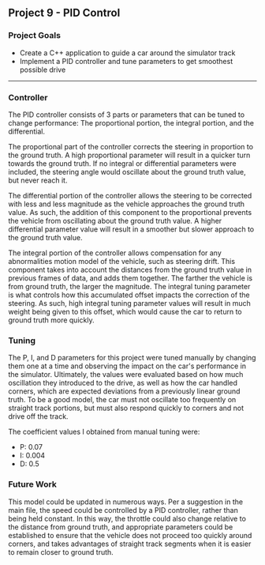 ## Project 9 - PID Control
### Project Goals
- Create a C++ application to guide a car around the simulator track
- Implement a PID controller and tune parameters to get smoothest possible drive

---

### Controller

The PID controller consists of 3 parts or parameters that can be tuned to change performance: The proportional portion, the integral portion, and the differential.

The proportional part of the controller corrects the steering in proportion to the ground truth. A high proportional parameter will result in a quicker turn towards the ground truth. If no integral or differential parameters were included, the steering angle would oscillate about the ground truth value, but never reach it.

The differential portion of the controller allows the steering to be corrected with less and less magnitude as the vehicle approaches the ground truth value. As such, the addition of this component to the proportional prevents the vehicle from oscillating about the ground truth value. A higher differential parameter value will result in a smoother but slower approach to the ground truth value.

The integral portion of the controller allows compensation for any abnormalities motion model of the vehicle, such as steering drift. This component takes into account the distances from the ground truth value in previous frames of data, and adds them together. The farther the vehicle is from ground truth, the larger the magnitude. The integral tuning parameter is what controls how this accumulated offset impacts the correction of the steering. As such, high integral tuning parameter values will result in much weight being given to this offset, which would cause the car to return to ground truth more quickly.

### Tuning

The P, I, and D parameters for this project were tuned manually by changing them one at a time and observing the impact on the car's performance in the simulator. Ultimately, the values were evaluated based on how much oscillation they introduced to the drive, as well as how the car handled corners, which are expected deviations from a previously linear ground truth. To be a good model, the car must not oscillate too frequently on straight track portions, but must also respond quickly to corners and not drive off the track.

The coefficient values I obtained from manual tuning were:
- P: 0.07
- I: 0.004
- D: 0.5

### Future Work

This model could be updated in numerous ways. Per a suggestion in the main file, the speed could be controlled by a PID controller, rather than being held constant. In this way, the throttle could also change relative to the distance from ground truth, and appropriate parameters could be established to ensure that the vehicle does not proceed too quickly around corners, and takes advantages of straight track segments when it is easier to remain closer to ground truth.
